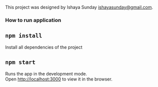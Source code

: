 This project was designed by Ishaya Sunday ishayasunday@gmail.com.

### How to run application

## `npm install`
Install all dependencies of the project

## `npm start`
Runs the app in the development mode.<br>
Open [http://localhost:3000](http://localhost:3000) to view it in the browser.

